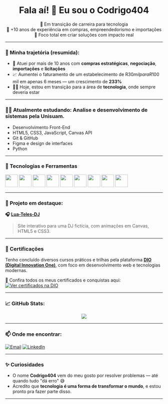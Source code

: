<h1 align="center">Fala aí! 👋 Eu sou o Codrigo404</h1>

<p align="center">
🚀 Em transição de carreira para tecnologia <br>
🧠 +10 anos de experiência em compras, empreendedorismo e importações <br>
🎯 Foco total em criar soluções com impacto real
</p>

---

### 💼 Minha trajetória (resumida):

- 🛒 Atuei por mais de 10 anos com **compras estratégicas**, **negociação**, **importações** e **licitações**
- 📈 Aumentei o faturamento de um estabelecimento de R$30 mil para R$100 mil em apenas 6 meses — um crescimento de **233%**
- 👨‍💻 Hoje, estou em transição para a área de **tecnologia**, onde sempre deveria estar

---

### 👨‍💻 Atualmente estudando: Analise e desenvolvimento de sistemas pela Unisuam.

- Desenvolvimento Front-End
- HTML5, CSS3, JavaScript, Canvas API
- Git & GitHub
- Figma e design de interfaces
- Python

---

### 🧰 Tecnologias e Ferramentas

<div>
  <!-- Linguagens -->
  <img src="https://cdn.jsdelivr.net/gh/devicons/devicon/icons/html5/html5-original.svg" width="40"/>
  <img src="https://cdn.jsdelivr.net/gh/devicons/devicon/icons/css3/css3-original.svg" width="40"/>
  <img src="https://cdn.jsdelivr.net/gh/devicons/devicon/icons/javascript/javascript-original.svg" width="40"/>
  <img src="https://cdn.jsdelivr.net/gh/devicons/devicon/icons/python/python-original.svg" width="40"/>
  <img src="https://cdn.jsdelivr.net/gh/devicons/devicon/icons/java/java-original.svg" width="40"/>

  <!-- Ferramentas -->
  <img src="https://cdn.jsdelivr.net/gh/devicons/devicon/icons/git/git-original.svg" width="40"/>
  <img src="https://cdn.jsdelivr.net/gh/devicons/devicon/icons/github/github-original.svg" width="40"/>
  <img src="https://cdn.jsdelivr.net/gh/devicons/devicon/icons/figma/figma-original.svg" width="40"/>
  <img src="https://cdn.jsdelivr.net/gh/devicons/devicon/icons/vscode/vscode-original.svg" width="40"/>
</div>

---

### 🧪 Projeto em destaque:

**🎧 [Lua-Teles-DJ](https://github.com/Codrigo404/Lua-Teles-DJ)**  
> Site interativo para uma DJ fictícia, com animações em Canvas, HTML5 e CSS3.

---

### 🏅 Certificações

Tenho concluído diversos cursos práticos e trilhas pela plataforma **[DIO (Digital Innovation One)](https://web.dio.me/users/oliveira_rodrigo90?tab=achievements)**, com foco em desenvolvimento web e tecnologias modernas.

🔗 Confira todos os meus certificados e conquistas aqui:  
[![Ver certificados na DIO](https://img.shields.io/badge/Acessar%20meus%20certificados%20na%20DIO-Click%20Here-blueviolet?style=for-the-badge)](https://web.dio.me/users/oliveira_rodrigo90?tab=achievements)

---

### 📈 GitHub Stats:

<div align="center">
  <img src="https://github-readme-stats.vercel.app/api?username=Codrigo404&show_icons=true&theme=tokyonight" />
</div>

---

### 📫 Onde me encontrar:

[![Email](https://img.shields.io/badge/-Email-D14836?style=flat-square&logo=gmail&logoColor=white)](mailto:rodrigogago@sounisuam.com.br)
[![LinkedIn](https://img.shields.io/badge/-LinkedIn-0077B5?style=flat-square&logo=linkedin&logoColor=white)](https://www.linkedin.com/in/rodrigo-de-oliveira-44966211b)

---

### ✨ Curiosidades

- O nome **Codrigo404** vem do meu gosto por resolver problemas — até quando tudo "dá erro" 😅  
- Acredito que **tecnologia é uma forma de transformar o mundo**, e estou pronto pra fazer parte disso.

---
